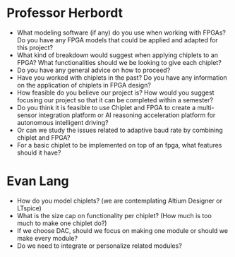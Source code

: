 # Professor Herbordt
- What modeling software (if any) do you use when working with FPGAs? Do you have any FPGA models that could be applied and adapted for this project?
- What kind of breakdown would suggest when applying chiplets to an FPGA? What functionalities should we be looking to give each chiplet?
- Do you have any general advice on how to proceed?
- Have you worked with chiplets in the past? Do you have any information on the application of chiplets in FPGA design?
- How feasible do you believe our project is? How would you suggest focusing our project so that it can be completed within a semester?
- Do you think it is feasible to use Chiplet and FPGA to create a multi-sensor integration platform or AI reasoning acceleration platform for autonomous intelligent driving?
- Or can we study the issues related to adaptive baud rate by combining chiplet and FPGA?
- For a basic chiplet to be implemented on top of an fpga, what features should it have?

# Evan Lang
- How do you model chiplets? (we are contemplating Altium Designer or LTspice)
- What is the size cap on functionality per chiplet? (How much is too much to make one chiplet do?)
- If we choose DAC, should we focus on making one module or should we make every module?
- Do we need to integrate or personalize related modules?
